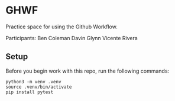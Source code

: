 
# GHWF

Practice space for using the Github Workflow.

Participants:
Ben Coleman
Davin Glynn
Vicente Rivera

## Setup

Before you begin work with this repo, run the following commands:

```
python3 -m venv .venv
source .venv/bin/activate
pip install pytest
```
